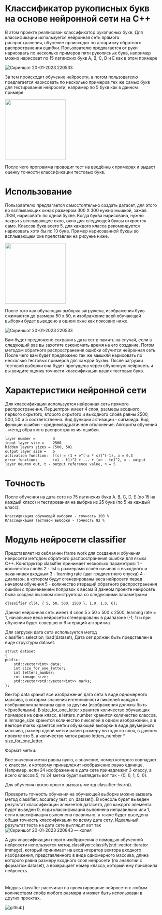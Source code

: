 # Классификатор рукописных букв на основе нейронной сети на C++
В этом проекте реализован классификатор рукописных букв. Для классификации используется нейронная сеть прямого распространения, обучение происходит по алгоритму обратного распространения ошибки.
Пользователю предлагается от руки нарисовать по несколько примеров пяти рукописных букв, например можно нарисоват
по 15 латинских букв A, B, C, D и E как в этом примере

![Скриншот 20-01-2023 220533](https://user-images.githubusercontent.com/71639489/213763573-a3d8daaf-43d0-4ac2-a1bd-ee7c055c5663.jpg)

За тем происходит обучение нейросети, а потом пользователю предлагается нарисовать по несколько примеров тех же самых букв для
тестирования нейросети, например по 5 букв как в данном примере

<img src="https://user-images.githubusercontent.com/71639489/213845451-9eefa3b6-6bd8-4e35-8fab-3a7f89d53d5a.jpg" width="200" height="200" />


После чего программа проводит тест на введённых примерах и выдаст оценку точности классификации тестовых букв.
# Использование
Пользователю предлагается самостоятельно создать  датасет, для этого во всплывающих окнах размером 300 Х 300 нужно мышкой, зажав ЛКМ, нарисовать по одной букве. Когда буква нарисована, нужно закрыть всплывающее окно, окно для следующей буквы откроется само. Классов букв всего 5, для каждого класса рекомендуется нарисовать хотя бы по 10 букв. Пример нарисованной буквы во всплывающем оке прелставлен на рисунке ниже.

<img src="https://user-images.githubusercontent.com/71639489/213845029-130fd1a7-5e45-417d-a472-b2c72cd772fb.jpg" width="200" height="200" /> 


После того как обучающая выборка загружена, изображения букв сжимаются до размера 50 х 50, и изображение всей обучающей выборки будет выведено в одном окне как покозано ниже.

![Скриншот 20-01-2023 220533](https://user-images.githubusercontent.com/71639489/213845135-fb501502-17f0-45cb-a42a-ac1ee3eb8cc7.jpg)

Вам будет предложено сохранить дата сет в память на случай, если в следующий раз вы захотите сэкономить время на его создание. Потом методом обратного распространения ошибки обучится нейронная сеть. После чего вам будет предложено так же мышклй нарисовать по несколько тестовых примеров для каждой буквы. После загрузки тестовой выборки она будет пропущена через обученную нейросеть и вы увидите оценку точности классификации ваших тестовых букв.
# Характеристики нейронной сети
Для классификации используется нейронная сеть прямого распространения. Перцептрон имеет 4 слоя, размеры входного, первого скрытого, второго скрытого и выходного слоёв равны 2500, 500, 50 и 5 соответственно.
Вид функции активации - сигмоида. Вид функции ошибки - среднеквадратичное отклонение. Алгоритм обучения - метод обратного распространения ошибки.

    layer number =        4
    input layer size =    2500
    hidden layers sizes = {500, 50}
    output layer size =   5
    activation function:  f(s) = (1 + e^(-a * s))^(-1), a = 0.3
    error function:       (x1 - t1)^2 + ... + (xn - tn)^2, x - output layer neuron out, t - output reference value, n = 5
  
# Точность
После обучения на дата сете из 75 латинских букв A, B, C, D, E (по 15 на каждый класс) и тестирования на выбрке из 25 букв (по 5 на каждый класс):

    Классификация обучающей выборки - точность 100 %
    Классификация тестовой выборки - точность 92 %


# Модуль нейросети classifier
Представляет из себя мини frame work для создания и обучения нейросети методом обратного распространения ошибки для языка C++.
Конструктор classifier принимает несколько параметров: 
1 - количество слоёв
2 - list с размерами слоёв начиная с выходного и заканчивая входным
3 - learning rate (шаг градиентного спуска)
4 - диапазон, в котором будут сгенерированы веса нейросети перед началом обучения
5 - количество итераций обратного распространения ошибки с применением поправок к весам
В данном проекте нейросеть была создана вызовом конструктора со следующими параметрами

    classifier cl(4, { 5, 50, 500, 2500 }, 1.0, 1.0, 6);
    
Данная нейронная сеть имеет 4 слоя 5 х 50 х 500 х 2500, learning rate = 1, начальные веса нейросети сгенерированы в диапазоне (-1; 1) и при обучении будет совершено 6 итераций алгоритма.

Для загрузки дата сета используется метод classifier::selection_load(dataset), Дата сет должен быть представлен в виде структуры
dataset.

    struct dataset
    {
    public:
        std::vector<int> data;
        int size_for_one_letter;
        int letters_number;
        int immage_size;
        std::vector<std::vector<int>> marks;
    };
    
Вектор data хранит все изображения дата сета в виде одномерного массива, в котором значения интенсивности пикселей каждого изображения записаны одно за другим (изображения должны быть чёрнобелыми). В size_for_one_letter хранится количество обучающих примеров на один класс, в letters_number хранится количество классов, в immage_size хранится количество пикселей в одном изображении, а в векторе marks хранятся метки обучающей выборки в виде двумерного массива, размер одной метки равен размеру выходного слоя, в данном проекте это 5, а количество меток равно letters_number * size_for_one_letter.

Формат метки:

Все значения метки равны нулю, а значение, номер которого совпадает с классом, к которому принадлежит изображение равно единице.
Например, если 24 изображение в дата сете принадлежит 3 классу, а всего классов 5, то 24 метка будет выглядеть вот так - {0, 0, 1, 0, 0}.

Для обучения нужно просто вызвать метод classifier::learn().

Проверить точность обучения на обучающей выборке можно вызвать метод classifier::accuracy_test_on_dataset(). В консоль будет выведен результат классификации элементов датасета, для каждого элемента будет выведен 0, есди классификация выполнена неправильно или 1, если классификация выполнена правильно, а также будет выведена общая точность классификации по всему дата сету. Идеальный результат теста на дата сете выглядит вот так
![Скриншот 20-01-2023 220843 — копия](https://user-images.githubusercontent.com/71639489/213861107-25707bbb-ac91-4760-8c1b-8fc7ee49244d.jpg)


А для классификации нового изображения с помощью обученной нейросети используется метод classifyer::classify(std::vector<int>::iterator immage), который принимает на вход итератор вектора входного изображения, представленного в виде одномерного массива, длина которого равна размеру входного слоя нейросети (по аналогии с форматом dataset), а возвращает номер класса, который ему присвоила нейросеть.
# 
Модуль classifier рассчитан на проектирование нейросети с любым количеством слоёв любого размера и может быть использован в других проектах.

![github](https://img.shields.io/badge/GitHub-000000?style=for-the-badge&logo=GitHub&logoColor=white)]
